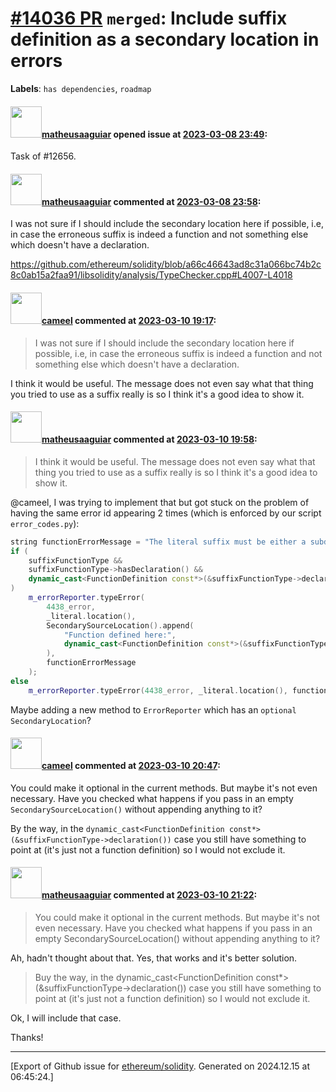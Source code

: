 # [\#14036 PR](https://github.com/ethereum/solidity/pull/14036) `merged`: Include suffix definition as a secondary location in errors
**Labels**: `has dependencies`, `roadmap`


#### <img src="https://avatars.githubusercontent.com/u/95899911?u=b80e228dd73aa60cc8cc18ebf2e9e72a0840b7d5&v=4" width="50">[matheusaaguiar](https://github.com/matheusaaguiar) opened issue at [2023-03-08 23:49](https://github.com/ethereum/solidity/pull/14036):

Task of #12656.

#### <img src="https://avatars.githubusercontent.com/u/95899911?u=b80e228dd73aa60cc8cc18ebf2e9e72a0840b7d5&v=4" width="50">[matheusaaguiar](https://github.com/matheusaaguiar) commented at [2023-03-08 23:58](https://github.com/ethereum/solidity/pull/14036#issuecomment-1461052962):

I was not sure if I should include the secondary location here if possible, i.e, in case the erroneous suffix is indeed a function and not something else which doesn't have a declaration.

https://github.com/ethereum/solidity/blob/a66c46643ad8c31a066bc74b2c8c0ab15a2faa91/libsolidity/analysis/TypeChecker.cpp#L4007-L4018

#### <img src="https://avatars.githubusercontent.com/u/137030?v=4" width="50">[cameel](https://github.com/cameel) commented at [2023-03-10 19:17](https://github.com/ethereum/solidity/pull/14036#issuecomment-1464281284):

> I was not sure if I should include the secondary location here if possible, i.e, in case the erroneous suffix is indeed a function and not something else which doesn't have a declaration.

I think it would be useful. The message does not even say what that thing you tried to use as a suffix really is so I think it's a good idea to show it.

#### <img src="https://avatars.githubusercontent.com/u/95899911?u=b80e228dd73aa60cc8cc18ebf2e9e72a0840b7d5&v=4" width="50">[matheusaaguiar](https://github.com/matheusaaguiar) commented at [2023-03-10 19:58](https://github.com/ethereum/solidity/pull/14036#issuecomment-1464345024):

> I think it would be useful. The message does not even say what that thing you tried to use as a suffix really is so I think it's a good idea to show it.

@cameel, I was trying to implement that but got stuck on the problem of having the same error id appearing 2 times (which is enforced by our script `error_codes.py`):

```c++
string functionErrorMessage = "The literal suffix must be either a subdenomination or a file-level suffix function.";
if (
    suffixFunctionType &&
    suffixFunctionType->hasDeclaration() &&
    dynamic_cast<FunctionDefinition const*>(&suffixFunctionType->declaration())
)
    m_errorReporter.typeError(
        4438_error,
        _literal.location(),
        SecondarySourceLocation().append(
            "Function defined here:",
            dynamic_cast<FunctionDefinition const*>(&suffixFunctionType->declaration())->location()
        ),
        functionErrorMessage
    );
else
    m_errorReporter.typeError(4438_error, _literal.location(), functionErrorMessage);
```

Maybe adding a new method to `ErrorReporter` which has an `optional` `SecondaryLocation`?

#### <img src="https://avatars.githubusercontent.com/u/137030?v=4" width="50">[cameel](https://github.com/cameel) commented at [2023-03-10 20:47](https://github.com/ethereum/solidity/pull/14036#issuecomment-1464450108):

You could make it optional in the current methods. But maybe it's not even necessary. Have you checked what happens if you pass in an empty `SecondarySourceLocation()` without appending anything to it?

By the way, in the `dynamic_cast<FunctionDefinition const*>(&suffixFunctionType->declaration())` case you still have something to point at (it's just not a function definition) so I would not exclude it.

#### <img src="https://avatars.githubusercontent.com/u/95899911?u=b80e228dd73aa60cc8cc18ebf2e9e72a0840b7d5&v=4" width="50">[matheusaaguiar](https://github.com/matheusaaguiar) commented at [2023-03-10 21:22](https://github.com/ethereum/solidity/pull/14036#issuecomment-1464491428):

> You could make it optional in the current methods. But maybe it's not even necessary. Have you checked what happens if you pass in an empty SecondarySourceLocation() without appending anything to it?

Ah, hadn't thought about that. Yes, that works and it's better solution.

> Buy the way, in the dynamic_cast<FunctionDefinition const*>(&suffixFunctionType->declaration()) case you still have something to point at (it's just not a function definition) so I would not exclude it.

Ok, I will include that case.

Thanks!


-------------------------------------------------------------------------------



[Export of Github issue for [ethereum/solidity](https://github.com/ethereum/solidity). Generated on 2024.12.15 at 06:45:24.]
